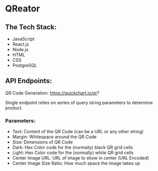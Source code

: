 # QReator

## The Tech Stack:
- JavaScript
- React.js
- Node.js
- HTML
- CSS
- PostgreSQL

## API Endpoints:

QR Code Generation: 
https://quickchart.io/qr?

Single endpoint relies on series of query string parameters to determine product.

### Parameters:

- Text: Content of the QR Code (can be a URL or any other string)
- Margin: Whitespace around the QR Code
- Size: Dimensions of QR Code
- Dark: Hex Color code for the (normally) black QR grid cells
- Light: Hex Color code for the (normally) white QR grid cells
- Center Image URL: URL of image to show in center (URL Encoded)
- Center Image Size Ratio: How much space the image takes up
